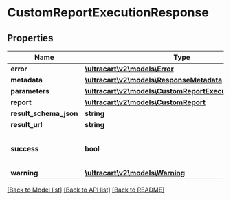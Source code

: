 # CustomReportExecutionResponse

## Properties
Name | Type | Description | Notes
------------ | ------------- | ------------- | -------------
**error** | [**\ultracart\v2\models\Error**](Error.md) |  | [optional] 
**metadata** | [**\ultracart\v2\models\ResponseMetadata**](ResponseMetadata.md) |  | [optional] 
**parameters** | [**\ultracart\v2\models\CustomReportExecutionParameter[]**](CustomReportExecutionParameter.md) |  | [optional] 
**report** | [**\ultracart\v2\models\CustomReport**](CustomReport.md) |  | [optional] 
**result_schema_json** | **string** |  | [optional] 
**result_url** | **string** |  | [optional] 
**success** | **bool** | Indicates if API call was successful | [optional] 
**warning** | [**\ultracart\v2\models\Warning**](Warning.md) |  | [optional] 

[[Back to Model list]](../README.md#documentation-for-models) [[Back to API list]](../README.md#documentation-for-api-endpoints) [[Back to README]](../README.md)


